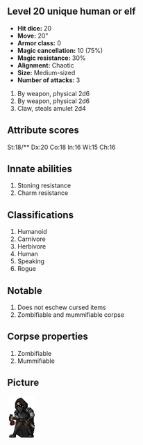 ## Level 20 unique human or elf

- **Hit dice:** 20
- **Move:** 20"
- **Armor class:** 0
- **Magic cancellation:** 10 (75%)
- **Magic resistance:** 30%
- **Alignment:** Chaotic
- **Size:** Medium-sized
- **Number of attacks:** 3
1. By weapon, physical 2d6
2. By weapon, physical 2d6
3. Claw, steals amulet 2d4

## Attribute scores

St:18/** Dx:20 Co:18 In:16 Wi:15 Ch:16

## Innate abilities

1. Stoning resistance
2. Charm resistance

## Classifications

1. Humanoid
2. Carnivore
3. Herbivore
4. Human
5. Speaking
6. Rogue

## Notable

1. Does not eschew cursed items
2. Zombifiable and mummifiable corpse

## Corpse properties

1. Zombifiable
2. Mummifiable

## Picture

![Master of Thieves](https://github.com/hyvanmielenpelit/GnollHackTileSet/blob/main/Monsters/master_of_thieves/master_of_thieves.png)

